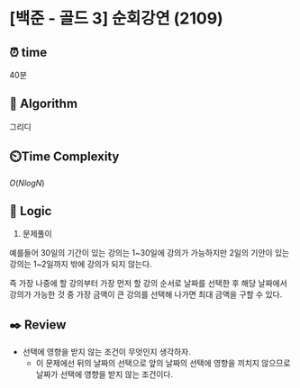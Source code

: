 # [백준 - 골드 3] 순회강연 (2109)
 
## ⏰  **time**

40분

## :pushpin: **Algorithm**
그리디

## ⏲️**Time Complexity**

$O(NlogN)$

## :round_pushpin: **Logic**
1. 문제풀이

예를들어 30일의 기간이 있는 강의는 1~30일에 강의가 가능하지만 2일의 기안이 있는 강의는 1~2일까지 밖에 강의가 되지 않는다.

즉 가장 나중에 할 강의부터 가장 먼저 할 강의 순서로 날짜를 선택한 후 해당 날짜에서 강의가 가능한 것 중 가장 금액이 큰 강의를 선택해 나가면 최대 금액을 구할 수 있다.

## :black_nib: **Review**
- 선택에 영향을 받지 않는 조건이 무엇인지 생각하자.
  - 이 문제에선 뒤의 날짜의 선택으로 앞의 날짜의 선택에 영향을 끼치지 않으므로 날짜가 선택에 영향을 받지 않는 조건이다.